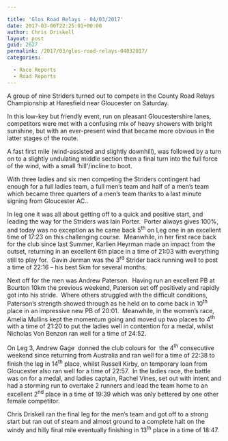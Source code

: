 ```yaml
---

title: 'Glos Road Relays - 04/03/2017'
date: 2017-03-06T22:25:01+00:00
author: Chris Driskell
layout: post
guid: 2627
permalink: /2017/03/glos-road-relays-04032017/
categories:

  - Race Reports
  - Road Reports
---
```

A group of nine Striders turned out to compete in the County Road Relays Championship at Haresfield near Gloucester on Saturday.

In this low-key but friendly event, run on pleasant Gloucestershire lanes, competitors were met with a confusing mix of heavy showers with bright sunshine, but with an ever-present wind that became more obvious in the latter stages of the route.

A fast first mile (wind-assisted and slightly downhill), was followed by a turn on to a slightly undulating middle section then a final turn into the full force of the wind, with a small &#8216;hill'/incline to boot.

With three ladies and six men competing the Striders contingent had enough for a full ladies team, a full men’s team and half of a men’s team which became three quarters of a men’s team thanks to a last minute signing from Gloucester AC..

In leg one it was all about getting off to a quick and positive start, and leading the way for the Striders was Iain Porter.  Porter always gives 100%, and today was no exception as he came back 5<sup>th</sup> on Leg one in an excellent time of 17:23 on this challenging course.  Meanwhile, in her first race back for the club since last Summer, Karlien Heyrman made an impact from the outset, returning in an excellent 6th place in a time of 21:03 with everything still to play for.  Gavin Jerman was the 3<sup>rd</sup> Strider back running well to post a time of 22:16 – his best 5km for several months.

Next off for the men was Andrew Paterson.  Having run an excellent PB at Bourton 10km the previous weekend, Paterson set off positively and rapidly got into his stride.  Where others struggled with the difficult conditions, Paterson’s strength showed through as he held on to come back in 10<sup>th</sup> place in an impressive new PB of 20:01.  Meanwhile, in the women’s race, Amelia Mullins kept the momentum going and moved up two places to 4<sup>th</sup> with a time of 21:20 to put the ladies well in contention for a medal, whilst Nicholas Von Benzon ran well for a time of 24:52.

On Leg 3, Andrew Gage  donned the club colours for  the 4<sup>th</sup> consecutive weekend since returning from Australia and ran well for a time of 22:38 to finish the leg in 14<sup>th</sup> place, whilst Russell Kirby, on temporary loan from Gloucester also ran well for a time of 22:57.  In the ladies race, the battle was on for a medal, and ladies captain, Rachel Vines, set out with intent and had a storming run to overtake 2 runners and lead the team home to an excellent 2<sup>nd</sup> place in a time of 19:39 which was only bettered by one other female competitor.

Chris Driskell ran the final leg for the men’s team and got off to a strong start but ran out of steam and almost ground to a complete halt on the windy and hilly final mile eventually finishing in 13<sup>th</sup> place in a time of 18:47.

&nbsp;